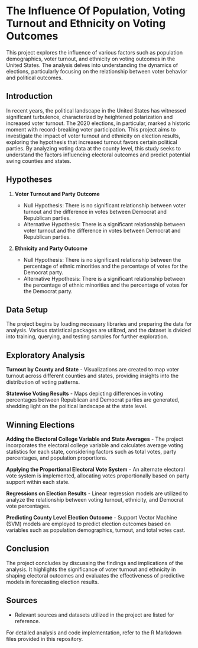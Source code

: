 # The Influence Of Population, Voting Turnout and Ethnicity on Voting Outcomes

This project explores the influence of various factors such as population demographics, voter turnout, and ethnicity on voting outcomes in the United States. The analysis delves into understanding the dynamics of elections, particularly focusing on the relationship between voter behavior and political outcomes.

## Introduction

In recent years, the political landscape in the United States has witnessed significant turbulence, characterized by heightened polarization and increased voter turnout. The 2020 elections, in particular, marked a historic moment with record-breaking voter participation. This project aims to investigate the impact of voter turnout and ethnicity on election results, exploring the hypothesis that increased turnout favors certain political parties. By analyzing voting data at the county level, this study seeks to understand the factors influencing electoral outcomes and predict potential swing counties and states.

## Hypotheses

1. **Voter Turnout and Party Outcome**
   - Null Hypothesis: There is no significant relationship between voter turnout and the difference in votes between Democrat and Republican parties.
   - Alternative Hypothesis: There is a significant relationship between voter turnout and the difference in votes between Democrat and Republican parties.

2. **Ethnicity and Party Outcome**
   - Null Hypothesis: There is no significant relationship between the percentage of ethnic minorities and the percentage of votes for the Democrat party.
   - Alternative Hypothesis: There is a significant relationship between the percentage of ethnic minorities and the percentage of votes for the Democrat party.

## Data Setup

The project begins by loading necessary libraries and preparing the data for analysis. Various statistical packages are utilized, and the dataset is divided into training, querying, and testing samples for further exploration.

## Exploratory Analysis

**Turnout by County and State** - Visualizations are created to map voter turnout across different counties and states, providing insights into the distribution of voting patterns.

**Statewise Voting Results** - Maps depicting differences in voting percentages between Republican and Democrat parties are generated, shedding light on the political landscape at the state level.

## Winning Elections

**Adding the Electoral College Variable and State Averages** - The project incorporates the electoral college variable and calculates average voting statistics for each state, considering factors such as total votes, party percentages, and population proportions.

**Applying the Proportional Electoral Vote System** -  An alternate electoral vote system is implemented, allocating votes proportionally based on party support within each state.

**Regressions on Election Results** - Linear regression models are utilized to analyze the relationship between voting turnout, ethnicity, and Democrat vote percentages.

**Predicting County Level Election Outcome** - Support Vector Machine (SVM) models are employed to predict election outcomes based on variables such as population demographics, turnout, and total votes cast.

## Conclusion

The project concludes by discussing the findings and implications of the analysis. It highlights the significance of voter turnout and ethnicity in shaping electoral outcomes and evaluates the effectiveness of predictive models in forecasting election results.

## Sources

- Relevant sources and datasets utilized in the project are listed for reference.

For detailed analysis and code implementation, refer to the R Markdown files provided in this repository.
